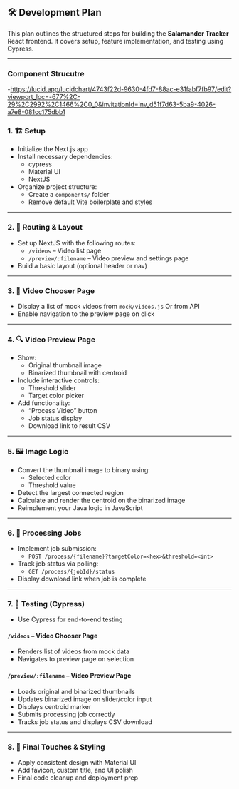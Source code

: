## 🛠️ Development Plan

This plan outlines the structured steps for building the **Salamander Tracker** React frontend. It covers setup, feature implementation, and testing using Cypress.

---

### Component Strucutre
-https://lucid.app/lucidchart/4743f22d-9630-4fd7-88ac-e31fabf7fb97/edit?viewport_loc=-677%2C-29%2C2992%2C1466%2C0_0&invitationId=inv_d51f7d63-5ba9-4026-a7e8-081cc175dbb1

### 1. 🏗️ Setup

- Initialize the Next.js app
- Install necessary dependencies:
  - cypress
  - Material UI
  - NextJS
- Organize project structure:
  - Create a `components/` folder
  - Remove default Vite boilerplate and styles

---

### 2. 🧭 Routing & Layout

- Set up NextJS with the following routes:
  - `/videos` – Video list page
  - `/preview/:filename` – Video preview and settings page
- Build a basic layout (optional header or nav)

---

### 3. 📼 Video Chooser Page

- Display a list of mock videos from `mock/videos.js` Or from API 
- Enable navigation to the preview page on click

---

### 4. 🔍 Video Preview Page

- Show:
  - Original thumbnail image
  - Binarized thumbnail with centroid
- Include interactive controls:
  - Threshold slider
  - Target color picker
- Add functionality:
  - “Process Video” button
  - Job status display
  - Download link to result CSV

---

### 5. 🖼️ Image Logic

- Convert the thumbnail image to binary using:
  - Selected color
  - Threshold value
- Detect the largest connected region
- Calculate and render the centroid on the binarized image
- Reimplement your Java logic in JavaScript

---

### 6. 🔄 Processing Jobs

- Implement job submission:
  - `POST /process/{filename}?targetColor=<hex>&threshold=<int>`
- Track job status via polling:
  - `GET /process/{jobId}/status`
- Display download link when job is complete

---

### 7. 🧪 Testing (Cypress)

- Use Cypress for end-to-end testing

#### `/videos` – Video Chooser Page

- Renders list of videos from mock data
- Navigates to preview page on selection

#### `/preview/:filename` – Video Preview Page

- Loads original and binarized thumbnails
- Updates binarized image on slider/color input
- Displays centroid marker
- Submits processing job correctly
- Tracks job status and displays CSV download

---

### 8. 🎨 Final Touches & Styling

- Apply consistent design with Material UI
- Add favicon, custom title, and UI polish
- Final code cleanup and deployment prep
